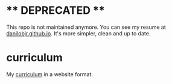 # ** DEPRECATED **

This repo is not maintained anymore. You can see my resume at [danilobjr.github.io](http://danilobjr.github.io/). It's more simpler, clean and up to date.

# curriculum

My [curriculum](http://danilojr.azurewebsites.net) in a website format.
